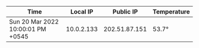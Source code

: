 | Time     | Local IP | Public IP | Temperature |
| ----------- | ----------- | ----------- | ----------- |
| Sun 20 Mar 2022 10:00:01 PM +0545      | 10.0.2.133     | 202.51.87.151  | 53.7° |
